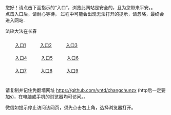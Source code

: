 您好！请点击下面指示的“入口”，浏览此网站是安全的，且为您带来平安。。 <br/>
点击入口后，请耐心等待， 过程中可能会出现无法打开的提示，请忽略，最终会进入网站. </br>

法轮大法在长春<br/>
<div style="padding:10px"><a style="margin:20px" target="_blank" href="https://d16qtm391ae1dz.cloudfront.net/2Qpsp?xveqw" id="ccLink1" rel="nofollow">入口1</a> <a target="_blank" style="margin:20px" href="https://d1d1vu74rj3gb1.cloudfront.net/2Qpsp?adowzuo" id="ccLink2" rel="nofollow">入口2</a> <a style="margin:20px" target="_blank" href="https://d1ckmci7rbm6l2.cloudfront.net/2Qpsp?onbviawy" id="ccLink3" rel="nofollow">入口3</a></div>

<div style="padding:10px" ><a style="margin:20px" target="_blank" href="https://d16qtm391ae1dz.cloudfront.net/2Qpsp?xveqw" id="ccLink4" rel="nofollow">入口4</a> <a style="margin:20px" href="https://d1d1vu74rj3gb1.cloudfront.net/2Qpsp?adowzuo" target="_blank" id="ccLink5" rel="nofollow">入口5</a> <a style="margin:20px" href="https://d1ckmci7rbm6l2.cloudfront.net/2Qpsp?onbviawy" target="_blank" id="ccLink6" rel="nofollow">入口6</a></div>

<div style="padding:10px"><a style="margin:20px" target="_blank" href="https://d16qtm391ae1dz.cloudfront.net/2Qpsp?xveqw" id="ccLink7" rel="nofollow">入口7</a> <a style="margin:20px" href="https://d1d1vu74rj3gb1.cloudfront.net/2Qpsp?adowzuo" target="_blank" id="ccLink8" rel="nofollow">入口8</a> <a style="margin:20px" target="_blank" href="https://d1ckmci7rbm6l2.cloudfront.net/2Qpsp?onbviawy" id="ccLink9" rel="nofollow">入口9</a></div>

<br/>



请复制并记住免翻墙网址 https://github.com/yntd/changchunzx (http后一定要加s)，在电脑或手机的浏览器均可访问。。<br/>

微信如提示停止访问该网页，须先点击右上角，选择浏览器打开。

